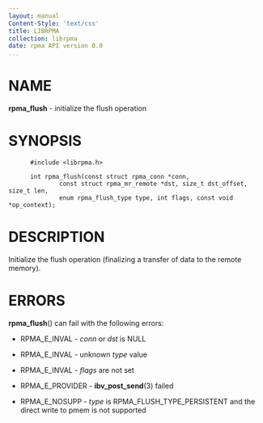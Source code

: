 ```yaml
---
layout: manual
Content-Style: 'text/css'
title: LIBRPMA
collection: librpma
date: rpma API version 0.0
...
```


[comment]: <> (SPDX-License-Identifier: BSD-3-Clause)
[comment]: <> (Copyright 2020, Intel Corporation)

NAME
====

**rpma\_flush** - initialize the flush operation

SYNOPSIS
========

          #include <librpma.h>

          int rpma_flush(const struct rpma_conn *conn,
                  const struct rpma_mr_remote *dst, size_t dst_offset, size_t len,
                  enum rpma_flush_type type, int flags, const void *op_context);

DESCRIPTION
===========

Initialize the flush operation (finalizing a transfer of data to the
remote memory).

ERRORS
======

**rpma\_flush**() can fail with the following errors:

-   RPMA\_E\_INVAL - *conn* or *dst* is NULL

-   RPMA\_E\_INVAL - unknown *type* value

-   RPMA\_E\_INVAL - *flags* are not set

-   RPMA\_E\_PROVIDER - **ibv\_post\_send**(3) failed

-   RPMA\_E\_NOSUPP - *type* is RPMA\_FLUSH\_TYPE\_PERSISTENT and the
    direct write to pmem is not supported
